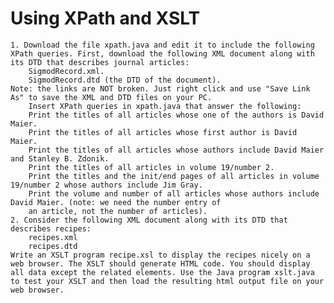 # Using XPath and XSLT


    1. Download the file xpath.java and edit it to include the following XPath queries. First, download the following XML document along with its DTD that describes journal articles:
        SigmodRecord.xml.
        SigmodRecord.dtd (the DTD of the document). 
    Note: the links are NOT broken. Just right click and use "Save Link As" to save the XML and DTD files on your PC.
        Insert XPath queries in xpath.java that answer the following:
        Print the titles of all articles whose one of the authors is David Maier.
        Print the titles of all articles whose first author is David Maier.
        Print the titles of all articles whose authors include David Maier and Stanley B. Zdonik.
        Print the titles of all articles in volume 19/number 2.
        Print the titles and the init/end pages of all articles in volume 19/number 2 whose authors include Jim Gray.
        Print the volume and number of all articles whose authors include David Maier. (note: we need the number entry of
        an article, not the number of articles). 
    2. Consider the following XML document along with its DTD that describes recipes:
        recipes.xml
        recipes.dtd 
    Write an XSLT program recipe.xsl to display the recipes nicely on a web browser. The XSLT should generate HTML code. You should display all data except the related elements. Use the Java program xslt.java to test your XSLT and then load the resulting html output file on your web browser. 
